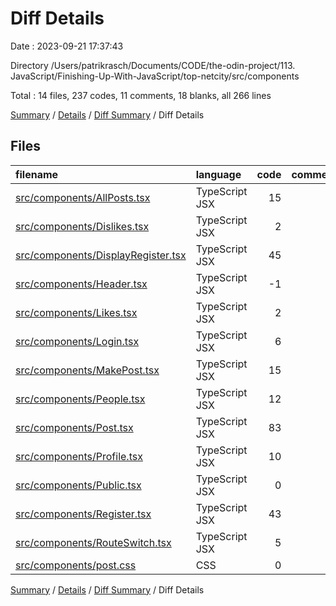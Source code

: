 # Diff Details

Date : 2023-09-21 17:37:43

Directory /Users/patrikrasch/Documents/CODE/the-odin-project/113. JavaScript/Finishing-Up-With-JavaScript/top-netcity/src/components

Total : 14 files,  237 codes, 11 comments, 18 blanks, all 266 lines

[Summary](results.md) / [Details](details.md) / [Diff Summary](diff.md) / Diff Details

## Files
| filename | language | code | comment | blank | total |
| :--- | :--- | ---: | ---: | ---: | ---: |
| [src/components/AllPosts.tsx](/src/components/AllPosts.tsx) | TypeScript JSX | 15 | 0 | 0 | 15 |
| [src/components/Dislikes.tsx](/src/components/Dislikes.tsx) | TypeScript JSX | 2 | 0 | 0 | 2 |
| [src/components/DisplayRegister.tsx](/src/components/DisplayRegister.tsx) | TypeScript JSX | 45 | 1 | 10 | 56 |
| [src/components/Header.tsx](/src/components/Header.tsx) | TypeScript JSX | -1 | 0 | 1 | 0 |
| [src/components/Likes.tsx](/src/components/Likes.tsx) | TypeScript JSX | 2 | 0 | 0 | 2 |
| [src/components/Login.tsx](/src/components/Login.tsx) | TypeScript JSX | 6 | 0 | 1 | 7 |
| [src/components/MakePost.tsx](/src/components/MakePost.tsx) | TypeScript JSX | 15 | 0 | 0 | 15 |
| [src/components/People.tsx](/src/components/People.tsx) | TypeScript JSX | 12 | 0 | 0 | 12 |
| [src/components/Post.tsx](/src/components/Post.tsx) | TypeScript JSX | 83 | 0 | 3 | 86 |
| [src/components/Profile.tsx](/src/components/Profile.tsx) | TypeScript JSX | 10 | 0 | 0 | 10 |
| [src/components/Public.tsx](/src/components/Public.tsx) | TypeScript JSX | 0 | 10 | 0 | 10 |
| [src/components/Register.tsx](/src/components/Register.tsx) | TypeScript JSX | 43 | 0 | 2 | 45 |
| [src/components/RouteSwitch.tsx](/src/components/RouteSwitch.tsx) | TypeScript JSX | 5 | 0 | 0 | 5 |
| [src/components/post.css](/src/components/post.css) | CSS | 0 | 0 | 1 | 1 |

[Summary](results.md) / [Details](details.md) / [Diff Summary](diff.md) / Diff Details